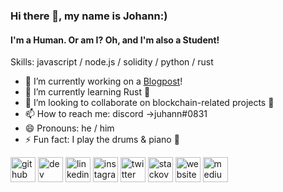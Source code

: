 ### Hi there 👋, my name is Johann:)
#### I'm a Human. Or am I? Oh, and I'm also a Student!


Skills: javascript / node.js / solidity / python / rust

- 🔭 I’m currently working on a [Blogpost](https://medium.com/@johann-klf)! 
- 🌱 I’m currently learning Rust 🦀 
- 👯 I’m looking to collaborate on blockchain-related projects 🚀 
- 📫 How to reach me: discord ->juhann#0831 
- 😄 Pronouns: he / him 
- ⚡ Fun fact: I play the drums & piano 🎼 


[<img src='https://cdn.jsdelivr.net/npm/simple-icons@3.0.1/icons/github.svg' alt='github' height='40'>](https://github.com/johann-klf)  [<img src='https://cdn.jsdelivr.net/npm/simple-icons@3.0.1/icons/hashnode.svg' alt='dev' height='40'>](https://hashnode.com/@johanns)  [<img src='https://cdn.jsdelivr.net/npm/simple-icons@3.0.1/icons/linkedin.svg' alt='linkedin' height='40'>](https://www.linkedin.com/in/johann-kleindopf-408993241/)  [<img src='https://cdn.jsdelivr.net/npm/simple-icons@3.0.1/icons/instagram.svg' alt='instagram' height='40'>](https://www.instagram.com/johann.klf/)  [<img src='https://cdn.jsdelivr.net/npm/simple-icons@3.0.1/icons/twitter.svg' alt='twitter' height='40'>](https://twitter.com/r7ved)  [<img src='https://cdn.jsdelivr.net/npm/simple-icons@3.0.1/icons/stackoverflow.svg' alt='stackoverflow' height='40'>](https://stackoverflow.com/users/19209547)  [<img src='https://cdn.jsdelivr.net/npm/simple-icons@3.0.1/icons/icloud.svg' alt='website' height='40'>](https://dsc.bio/qqq)  [<img src='https://cdn.jsdelivr.net/npm/simple-icons@3.0.1/icons/medium.svg' alt='medium' height='40'>](https://medium.com/@johann-klf)  
